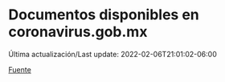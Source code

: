 # Documentos disponibles en coronavirus.gob.mx

Última actualización/Last update: 2022-02-06T21:01:02-06:00

 [Fuente](https://coronavirus.gob.mx/)
